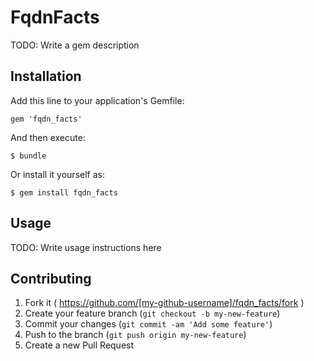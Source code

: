 # FqdnFacts

TODO: Write a gem description

## Installation

Add this line to your application's Gemfile:

    gem 'fqdn_facts'

And then execute:

    $ bundle

Or install it yourself as:

    $ gem install fqdn_facts

## Usage

TODO: Write usage instructions here

## Contributing

1. Fork it ( https://github.com/[my-github-username]/fqdn_facts/fork )
2. Create your feature branch (`git checkout -b my-new-feature`)
3. Commit your changes (`git commit -am 'Add some feature'`)
4. Push to the branch (`git push origin my-new-feature`)
5. Create a new Pull Request
